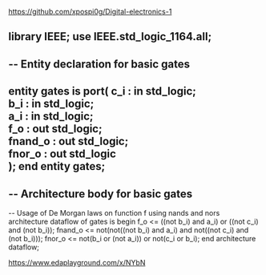 https://github.com/xpospi0g/Digital-electronics-1

library IEEE;
use IEEE.std_logic_1164.all;
------------------------------------------------------------------------
-- Entity declaration for basic gates
------------------------------------------------------------------------
entity gates is port(
        c_i     : in  std_logic;     
        b_i     : in  std_logic;       
        a_i     : in  std_logic;        
        f_o     : out std_logic;      
        fnand_o : out std_logic;   
        fnor_o  : out std_logic             
    );
end entity gates;
------------------------------------------------------------------------
-- Architecture body for basic gates
------------------------------------------------------------------------
-- Usage of De Morgan laws on function f using nands and nors
architecture dataflow of gates is begin
    f_o  <= ((not b_i) and a_i) or ((not c_i) and (not b_i));
    fnand_o <= not(not((not b_i) and a_i) and not((not c_i) and (not b_i)));
    fnor_o <= not(b_i or (not a_i)) or not(c_i or b_i);
end architecture dataflow;



https://www.edaplayground.com/x/NYbN